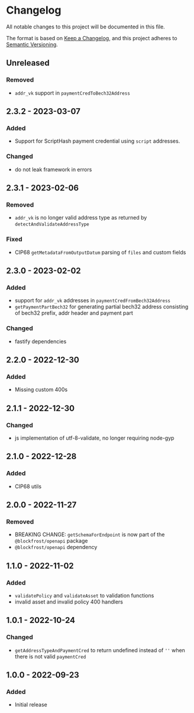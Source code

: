 # Changelog

All notable changes to this project will be documented in this file.

The format is based on [Keep a Changelog](https://keepachangelog.com/en/1.0.0/),
and this project adheres to [Semantic Versioning](https://semver.org/spec/v2.0.0.html).

## Unreleased

### Removed
- `addr_vk` support in `paymentCredToBech32Address`

## 2.3.2 - 2023-03-07
### Added
- Support for ScriptHash payment credential using `script` addresses.

### Changed
- do not leak framework in errors

## 2.3.1 - 2023-02-06
### Removed
- `addr_vk` is no longer valid address type as returned by `detectAndValidateAddressType`

### Fixed
- CIP68 `getMetadataFromOutputDatum` parsing of `files` and custom fields

## 2.3.0 - 2023-02-02
### Added
- support for `addr_vk` addresses in `paymentCredFromBech32Address`
- `getPaymentPartBech32` for generating partial bech32 address consisting of bech32 prefix, addr header and payment part

### Changed
- fastify dependencies

## 2.2.0 - 2022-12-30
### Added
- Missing custom 400s

## 2.1.1 - 2022-12-30
### Changed
- js implementation of utf-8-validate, no longer requiring node-gyp

## 2.1.0 - 2022-12-28
### Added
- CIP68 utils

## 2.0.0 - 2022-11-27
### Removed
- BREAKING CHANGE: `getSchemaForEndpoint` is now part of the `@blockfrost/openapi` package
- `@blockfrost/openapi` dependency

## 1.1.0 - 2022-11-02
### Added
- `validatePolicy` and `validateAsset` to validation functions
- invalid asset and invalid policy 400 handlers

## 1.0.1 - 2022-10-24
### Changed
- `getAddressTypeAndPaymentCred` to return undefined instead of `''` when there is not valid `paymentCred`

## 1.0.0 - 2022-09-23
### Added
- Initial release
